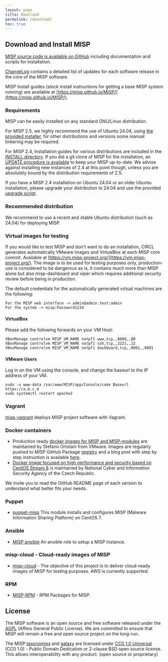 ```yaml
---
layout: page
title: Download
permalink: /download/
toc: true
---
```


## Download and Install MISP

[MISP source code is available on GitHub](https://github.com/MISP/MISP) including documentation and scripts for installation.

[ChangeLog](/Changelog.txt) contains a detailed list of updates for each software release in the core of the MISP software.

MISP Install guides (stock install instructions for getting a base MISP system running) are available at [https://misp.github.io/MISP/](https://misp.github.io/MISP/).

### Requirements

MISP can be easily installed on any standard GNU/Linux distribution.

For MISP 2.5, we highly recommend the use of Ubuntu 24.04, using [the provided installer](https://raw.githubusercontent.com/MISP/MISP/refs/heads/2.5/INSTALL/INSTALL.ubuntu2404.sh), for other distributions and versions some manual tinkering may be required.

For MISP 2.4, Installation guides for various distributions are included in the [INSTALL directory](https://github.com/MISP/MISP/tree/2.4/INSTALL). If you did a git clone of MISP for the installation, an [UPDATE procedure is available](https://github.com/MISP/MISP/blob/2.4/INSTALL/UPDATE.txt) to keep your MISP up-to-date. We advise against installing new instances of 2.4 at this point though, unless you are absolutely bound by the distribution requirements of 2.5.

If you have a MISP 2.4 installation on Ubuntu 24.04 or an older Ubuntu installation, please upgrade your distribution to 24.04 and use the provided [upgrade script](https://raw.githubusercontent.com/MISP/MISP/refs/heads/2.5/INSTALL/UPGRADE.ubuntu2404.sh).

### Recommended distribution

We recommend to use a recent and stable Ubuntu distribution (such as 24.04) for deploying MISP.

### Virtual images for testing

If you would like to test MISP and don't want to do an installation, CIRCL generates automatically VMware images and VirtualBox at each MISP core commit. Available at [https://vm.misp-project.org/](https://vm.misp-project.org/). The image is to be used for testing purposes only, production-use is considered to be dangerous as is, it contains much more than MISP alone but also misp-dashboard and viper which requires additional security review before being in production.

The default credentials for the automatically generated virtual machines are the following:

~~~~
For the MISP web interface -> admin@admin.test:admin
For the system -> misp:Password1234
~~~~
#### VirtualBox
Please add the following forwards on your VM Host:
~~~~
VBoxManage controlvm MISP_VM_NAME natpf1 www,tcp,,8080,,80
VBoxManage controlvm MISP_VM_NAME natpf1 ssh,tcp,,2222,,22
VBoxManage controlvm MISP_VM_NAME natpf1 dashboard,tcp,,8001,,8001
~~~~
#### VMware Users
Log in on the VM using the console, and change the baseurl to the IP address of your VM.
~~~~
sudo -u www-data /var/www/MISP/app/Console/cake Baseurl https://a.b.c.d
sudo systemctl restart apache2
~~~~
### Vagrant

[misp-vagrant](https://github.com/MISP/misp-vagrant) deploys MISP project software with Vagrant.

### Docker containers

- Production ready [docker images for MISP and MISP-modules](https://github.com/misp/misp-docker) are maintained by Stefano Ortolani from VMware. Images are regularly pushed to MISP GitHub Package [registry](https://github.com/orgs/MISP/packages) and a blog post with step by step instruction is available [here](https://blogs.vmware.com/security/2023/01/how-to-deploy-a-threat-intelligence-platform-in-your-data-center.html).
- [Docker image focused on high performance and security based on CentOS Stream 8](https://github.com/NUKIB/misp) is maintained by National Cyber and Information Security Agency of the Czech Republic.

We invite you to read the GitHub README page of each version to understand what better fits your needs.

### Puppet

- [puppet-misp](https://github.com/voxpupuli/puppet-misp) This module installs and configures MISP (Malware Information Sharing Platform) on CentOS 7.

### Ansible

- [MISP ansible](https://github.com/juju4/ansible-MISP) An ansible role to setup a MISP instance.

### misp-cloud - Cloud-ready images of MISP

- [misp-cloud](https://github.com/MISP/misp-cloud) - The objective of this project is to deliver cloud-ready images of MISP for testing purposes. AWS is currently supported.

### RPM

- [MISP-RPM](https://github.com/amuehlem/MISP-RPM) - RPM Packages for MISP.

## License

The MISP software is an open source and free software released under the [AGPL](https://github.com/MISP/MISP/blob/2.4/LICENSE) (Affero General Public License). We are committed to ensure that MISP will remain a free and open source project on the long-run.

The MISP [taxonomies](/taxonomies.html) and [galaxy](/galaxy.html) are licensed under [CC0 1.0 Universal](https://creativecommons.org/publicdomain/zero/1.0/) (CC0 1.0) - Public Domain Dedication or 2-clause BSD open source license. This allows interoperability with any product. (open source or proprietary)
